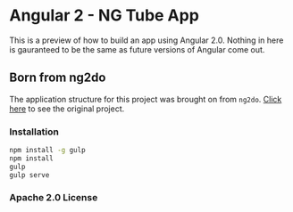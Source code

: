 # Angular 2 - NG Tube App

This is a preview of how to build an app using Angular 2.0. Nothing in here is gauranteed to be the same as future versions of Angular come out.

## Born from ng2do

The application structure for this project was brought on from `ng2do`. [Click here](https://github.com/davideast/ng2do) to see the original project.

### Installation

```bash
npm install -g gulp
npm install
gulp
gulp serve
```

### Apache 2.0 License

